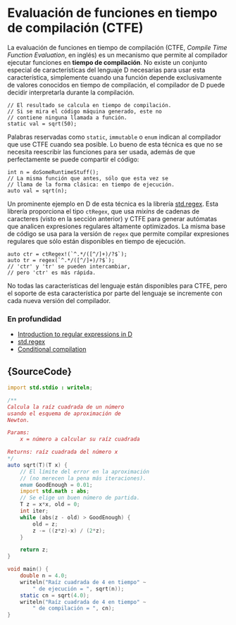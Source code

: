# Evaluación de funciones en tiempo de compilación (CTFE)

La evaluación de funciones en tiempo de compilación (CTFE, *Compile Time
Function Evaluation*, en inglés) es un mecanismo que permite al compilador
ejecutar funciones en **tiempo de compilación**. No existe un conjunto especial
de características del lenguaje D necesarias para usar esta característica,
simplemente cuando una función depende exclusivamente de valores conocidos en
tiempo de compilación, el compilador de D puede decidir interpretarla durante
la compilación.

    // El resultado se calcula en tiempo de compilación.
    // Si se mira el código máquina generado, este no
    // contiene ninguna llamada a función.
    static val = sqrt(50);

Palabras reservadas como `static`, `immutable` o `enum` indican al compilador
que use CTFE cuando sea posible. Lo bueno de esta técnica es que no se
necesita reescribir las funciones para ser usada, además de que perfectamente
se puede compartir el código:

    int n = doSomeRuntimeStuff();
    // La misma función que antes, sólo que esta vez se
    // llama de la forma clásica: en tiempo de ejecución.
    auto val = sqrt(n);

Un prominente ejemplo en D de esta técnica es la librería [std.regex](https://dlang.org/phobos/std_regex.html).
Esta librería proporciona el tipo `ctRegex`, que usa *mixins* de cadenas de
caracteres (visto en la sección anterior) y CTFE para generar autómatas que
analicen expresiones regulares altamente optimizados. La misma base de código
se usa para la versión de `regex` que permite compilar expresiones regulares
que sólo están disponibles en tiempo de ejecución.

    auto ctr = ctRegex!(`^.*/([^/]+)/?$`);
    auto tr = regex(`^.*/([^/]+)/?$`);
    // 'ctr' y 'tr' se pueden intercambiar,
    // pero 'ctr' es más rápida.

No todas las características del lenguaje están disponibles para CTFE, pero
el soporte de esta característica por parte del lenguaje se incremente con
cada nueva versión del compilador.

### En profundidad

- [Introduction to regular expressions in D](https://dlang.org/regular-expression.html)
- [std.regex](https://dlang.org/phobos/std_regex.html)
- [Conditional compilation](https://dlang.org/spec/version.html)

## {SourceCode}

```d
import std.stdio : writeln;

/**
Calcula la raíz cuadrada de un número
usando el esquema de aproximación de
Newton.

Params:
    x = número a calcular su raíz cuadrada

Returns: raíz cuadrada del número x
*/
auto sqrt(T)(T x) {
    // El límite del error en la aproximación
    // (no merecen la pena más iteraciones).
    enum GoodEnough = 0.01;
    import std.math : abs;
    // Se elige un buen número de partida.
    T z = x*x, old = 0;
    int iter;
    while (abs(z - old) > GoodEnough) {
        old = z;
        z -= ((z*z)-x) / (2*z);
    }

    return z;
}

void main() {
    double n = 4.0;
    writeln("Raíz cuadrada de 4 en tiempo" ~
        " de ejecución = ", sqrt(n));
    static cn = sqrt(4.0);
    writeln("Raíz cuadrada de 4 en tiempo" ~
        " de compilación = ", cn);
}
```
